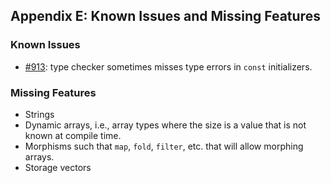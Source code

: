 ## Appendix E: Known Issues and Missing Features

### Known Issues

- [#913](https://github.com/essential-contributions/pint/issues/913): type checker sometimes misses
  type errors in `const` initializers.

### Missing Features

- Strings
- Dynamic arrays, i.e., array types where the size is a value that is not known at compile time.
- Morphisms such that `map`, `fold`, `filter`, etc. that will allow morphing arrays.
- Storage vectors
